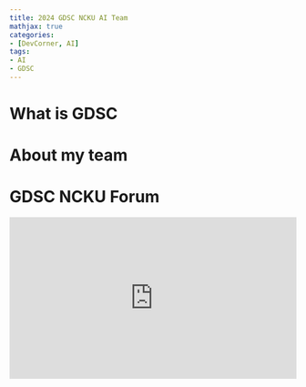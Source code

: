 ```yaml
---
title: 2024 GDSC NCKU AI Team
mathjax: true
categories:
- [DevCorner, AI]
tags: 
- AI
- GDSC
---
```

# What is GDSC





# About my team

# GDSC NCKU Forum
<div style="position: relative; width: 100%; height: 0; padding-bottom: 56.25%;">
    <iframe style="position: absolute; top: 0; left: 0; width: 100%; height: 100%;" src="https://www.youtube.com/embed/MWK4geiYARs" frameborder="0" allowfullscreen></iframe>
</div>
